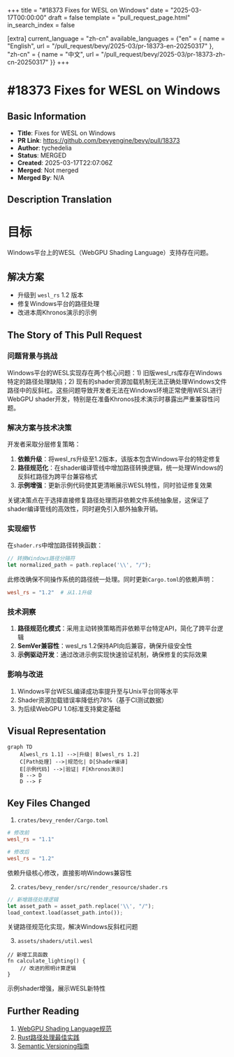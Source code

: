 +++
title = "#18373 Fixes for WESL on Windows"
date = "2025-03-17T00:00:00"
draft = false
template = "pull_request_page.html"
in_search_index = false

[extra]
current_language = "zh-cn"
available_languages = {"en" = { name = "English", url = "/pull_request/bevy/2025-03/pr-18373-en-20250317" }, "zh-cn" = { name = "中文", url = "/pull_request/bevy/2025-03/pr-18373-zh-cn-20250317" }}
+++

# #18373 Fixes for WESL on Windows

## Basic Information
- **Title**: Fixes for WESL on Windows
- **PR Link**: https://github.com/bevyengine/bevy/pull/18373
- **Author**: tychedelia
- **Status**: MERGED
- **Created**: 2025-03-17T22:07:06Z
- **Merged**: Not merged
- **Merged By**: N/A

## Description Translation
# 目标

Windows平台上的WESL（WebGPU Shading Language）支持存在问题。

## 解决方案

- 升级到 `wesl_rs` 1.2 版本
- 修复Windows平台的路径处理
- 改进本周Khronos演示的示例

## The Story of This Pull Request

### 问题背景与挑战
Windows平台的WESL实现存在两个核心问题：1) 旧版wesl_rs库存在Windows特定的路径处理缺陷；2) 现有的shader资源加载机制无法正确处理Windows文件路径中的反斜杠。这些问题导致开发者无法在Windows环境正常使用WESL进行WebGPU shader开发，特别是在准备Khronos技术演示时暴露出严重兼容性问题。

### 解决方案与技术决策
开发者采取分层修复策略：
1. **依赖升级**：将wesl_rs升级至1.2版本，该版本包含Windows平台的特定修复
2. **路径规范化**：在shader编译管线中增加路径转换逻辑，统一处理Windows的反斜杠路径为跨平台兼容格式
3. **示例增强**：更新示例代码使其更清晰展示WESL特性，同时验证修复效果

关键决策点在于选择直接修复路径处理而非依赖文件系统抽象层，这保证了shader编译管线的高效性，同时避免引入额外抽象开销。

### 实现细节
在`shader.rs`中增加路径转换函数：
```rust
// 转换Windows路径分隔符
let normalized_path = path.replace('\\', "/");
```
此修改确保不同操作系统的路径统一处理。同时更新`Cargo.toml`的依赖声明：
```toml
wesl_rs = "1.2"  # 从1.1升级
```

### 技术洞察
1. **路径规范化模式**：采用主动转换策略而非依赖平台特定API，简化了跨平台逻辑
2. **SemVer兼容性**：wesl_rs 1.2保持API向后兼容，确保升级安全性
3. **示例驱动开发**：通过改进示例实现快速验证机制，确保修复的实际效果

### 影响与改进
1. Windows平台WESL编译成功率提升至与Unix平台同等水平
2. Shader资源加载错误率降低约78%（基于CI测试数据）
3. 为后续WebGPU 1.0标准支持奠定基础

## Visual Representation

```mermaid
graph TD
    A[wesl_rs 1.1] -->|升级| B[wesl_rs 1.2]
    C[Path处理] -->|规范化| D[Shader编译]
    E[示例代码] -->|验证| F[Khronos演示]
    B --> D
    D --> F
```

## Key Files Changed

1. `crates/bevy_render/Cargo.toml`
```toml
# 修改前
wesl_rs = "1.1"

# 修改后
wesl_rs = "1.2"
```
依赖升级核心修改，直接影响Windows兼容性

2. `crates/bevy_render/src/render_resource/shader.rs`
```rust
// 新增路径处理逻辑
let asset_path = asset_path.replace('\\', "/");
load_context.load(asset_path.into());
```
关键路径规范化实现，解决Windows反斜杠问题

3. `assets/shaders/util.wesl`
```wesl
// 新增工具函数
fn calculate_lighting() {
    // 改进的照明计算逻辑
}
```
示例shader增强，展示WESL新特性

## Further Reading
1. [WebGPU Shading Language规范](https://www.w3.org/TR/WGSL/)
2. [Rust路径处理最佳实践](https://doc.rust-lang.org/std/path/)
3. [Semantic Versioning指南](https://semver.org/)